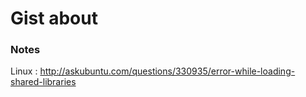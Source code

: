 # Gist about

### Notes

Linux : http://askubuntu.com/questions/330935/error-while-loading-shared-libraries

